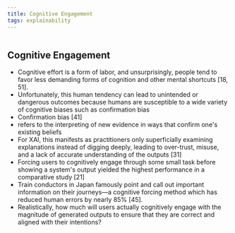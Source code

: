 ```yaml
---
title: Cognitive Engagement
tags: explainability
---
```

```toc
```

## Cognitive Engagement
- Cognitive effort is a form of labor, and unsurprisingly, people tend to favor less demanding forms of cognition and other mental shortcuts [18, 51].
- Unfortunately, this human tendency can lead to unintended or dangerous outcomes because humans are susceptible to a wide variety of cognitive biases such as confirmation bias
- Confirmation bias [41]
- refers to the interpreting of new evidence in ways that confirm one's existing beliefs
- For XAI, this manifests as practitioners only superficially examining explanations instead of digging deeply, leading to over-trust, misuse, and a lack of accurate understanding of the outputs [31]
- Forcing users to cognitively engage through some small task before showing a system's output yielded the highest performance in a comparative study [21]
- Train conductors in Japan famously point and call out important information on their journeys—a cognitive forcing method which has reduced human errors by nearly 85% [45].
- Realistically, how much will users actually cognitively engage with the magnitude of generated outputs to ensure that they are correct and aligned with their intentions?



